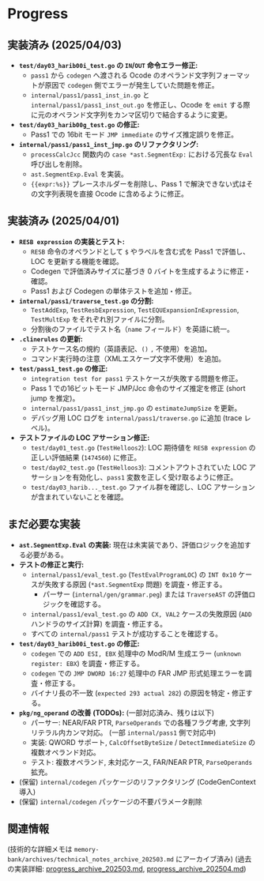 # Progress

## 実装済み (2025/04/03)
- **`test/day03_harib00i_test.go` の `IN`/`OUT` 命令エラー修正:**
    - `pass1` から `codegen` へ渡される Ocode のオペランド文字列フォーマットが原因で `codegen` 側でエラーが発生していた問題を修正。
    - `internal/pass1/pass1_inst_in.go` と `internal/pass1/pass1_inst_out.go` を修正し、Ocode を `emit` する際に元のオペランド文字列をカンマ区切りで結合するように変更。
- **`test/day03_harib00g_test.go` の修正:**
    - Pass1 での 16bit モード `JMP immediate` のサイズ推定誤りを修正。
- **`internal/pass1/pass1_inst_jmp.go` のリファクタリング:**
    - `processCalcJcc` 関数内の `case *ast.SegmentExp:` における冗長な `Eval` 呼び出しを削除。
    - `ast.SegmentExp.Eval` を実装。
    - `{{expr:%s}}` プレースホルダーを削除し、Pass 1 で解決できない式はその文字列表現を直接 Ocode に含めるように修正。

## 実装済み (2025/04/01)
- **`RESB expression` の実装とテスト:**
    - `RESB` 命令のオペランドとして `$` やラベルを含む式を Pass1 で評価し、LOC を更新する機能を確認。
    - Codegen で評価済みサイズに基づき 0 バイトを生成するように修正・確認。
    - Pass1 および Codegen の単体テストを追加・修正。
- **`internal/pass1/traverse_test.go` の分割:**
    - `TestAddExp`, `TestResbExpression`, `TestEQUExpansionInExpression`, `TestMultExp` をそれぞれ別ファイルに分割。
    - 分割後のファイルでテスト名（`name` フィールド）を英語に統一。
- **`.clinerules` の更新:**
    - テストケース名の規約（英語表記、`()` `,` 不使用）を追加。
    - コマンド実行時の注意（XMLエスケープ文字不使用）を追加。
- **`test/pass1_test.go` の修正:**
    - `integration test for pass1` テストケースが失敗する問題を修正。
    - Pass 1 での16ビットモード JMP/Jcc 命令のサイズ推定を修正 (short jump を推定)。
    - `internal/pass1/pass1_inst_jmp.go` の `estimateJumpSize` を更新。
    - デバッグ用 LOC ログを `internal/pass1/traverse.go` に追加 (trace レベル)。
- **テストファイルの LOC アサーション修正:**
    - `test/day01_test.go` (`TestHelloos2`): LOC 期待値を `RESB expression` の正しい評価結果 (`1474560`) に修正。
    - `test/day02_test.go` (`TestHelloos3`): コメントアウトされていた LOC アサーションを有効化し、`pass1` 変数を正しく受け取るように修正。
    - `test/day03_harib..._test.go` ファイル群を確認し、LOC アサーションが含まれていないことを確認。

## まだ必要な実装
- **`ast.SegmentExp.Eval` の実装:** 現在は未実装であり、評価ロジックを追加する必要がある。
- **テストの修正と実行:**
    - `internal/pass1/eval_test.go` (`TestEvalProgramLOC`) の `INT 0x10` ケースが失敗する原因 (`*ast.SegmentExp` 問題) を調査・修正する。
        - パーサー (`internal/gen/grammar.peg`) または `TraverseAST` の評価ロジックを確認する。
    - `internal/pass1/eval_test.go` の `ADD CX, VAL2` ケースの失敗原因 (`ADD` ハンドラのサイズ計算) を調査・修正する。
    - すべての `internal/pass1` テストが成功することを確認する。
- **`test/day03_harib00i_test.go` の修正:**
    - `codegen` での `ADD ESI, EBX` 処理中の ModR/M 生成エラー (`unknown register: EBX`) を調査・修正する。
    - `codegen` での `JMP DWORD 16:27` 処理中の FAR JMP 形式処理エラーを調査・修正する。
    - バイナリ長の不一致 (`expected 293 actual 282`) の原因を特定・修正する。
- **`pkg/ng_operand` の改善 (TODOs):** (一部対応済み、残りは以下)
    - パーサー: NEAR/FAR PTR, `ParseOperands` での各種フラグ考慮, 文字列リテラル内カンマ対応。 (一部 `internal/pass1` 側で対応中)
    - 実装: QWORD サポート, `CalcOffsetByteSize` / `DetectImmediateSize` の複数オペランド対応。
    - テスト: 複数オペランド, 未対応ケース, FAR/NEAR PTR, `ParseOperands` 拡充。
- (保留) `internal/codegen` パッケージのリファクタリング (CodeGenContext 導入)
- (保留) `internal/codegen` パッケージの不要パラメータ削除

## 関連情報
(技術的な詳細メモは `memory-bank/archives/technical_notes_archive_202503.md` にアーカイブ済み)
(過去の実装詳細: [progress_archive_202503.md](../archives/progress_archive_202503.md), [progress_archive_202504.md](../archives/progress_archive_202504.md))
